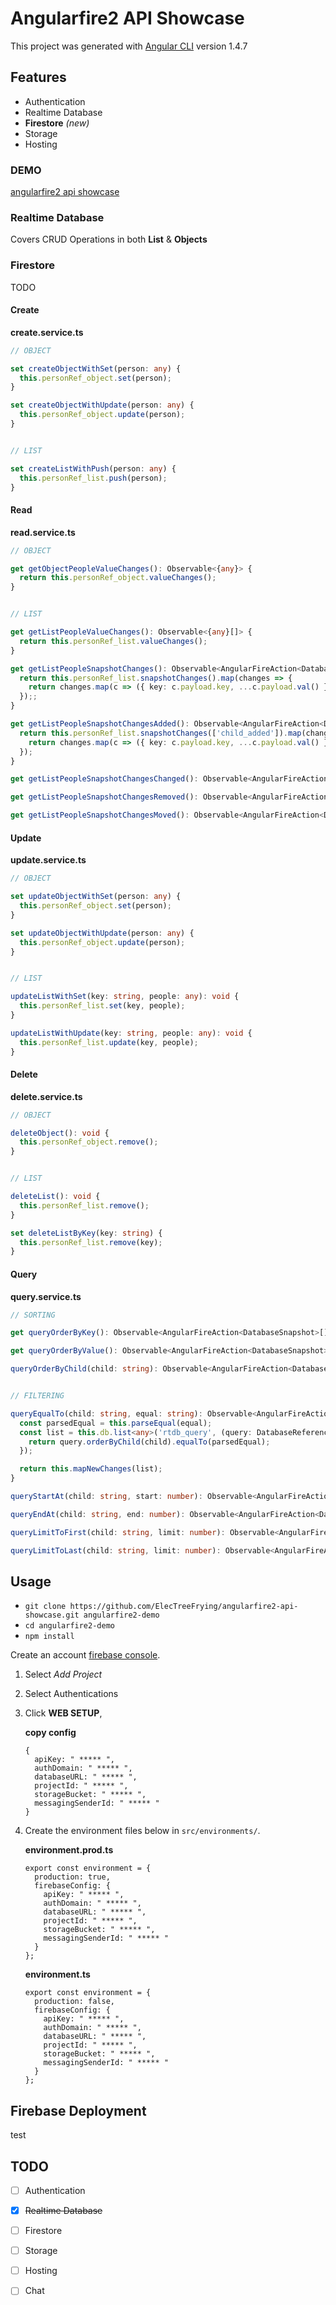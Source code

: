 # Angularfire2 API Showcase

This project was generated with [Angular CLI](https://github.com/angular/angular-cli) version 1.4.7

## Features

*   Authentication
*   Realtime Database
*   **Firestore** _(new)_
*   Storage
*   Hosting

### DEMO

[angularfire2 api showcase][1-link]

### Realtime Database

Covers CRUD Operations in both **List** & **Objects**

### Firestore

TODO

#### Create

**create.service.ts**

```ts
// OBJECT

set createObjectWithSet(person: any) {
  this.personRef_object.set(person);
}

set createObjectWithUpdate(person: any) {
  this.personRef_object.update(person);
}


// LIST

set createListWithPush(person: any) {
  this.personRef_list.push(person);
}
```


#### Read

**read.service.ts**

```ts
// OBJECT

get getObjectPeopleValueChanges(): Observable<{any}> {
  return this.personRef_object.valueChanges();
}


// LIST

get getListPeopleValueChanges(): Observable<{any}[]> {
  return this.personRef_list.valueChanges();
}

get getListPeopleSnapshotChanges(): Observable<AngularFireAction<DatabaseSnapshot>[]> {
  return this.personRef_list.snapshotChanges().map(changes => {
    return changes.map(c => ({ key: c.payload.key, ...c.payload.val() }));
  });;
}

get getListPeopleSnapshotChangesAdded(): Observable<AngularFireAction<DatabaseSnapshot>[]> {
  return this.personRef_list.snapshotChanges(['child_added']).map(changes => {
    return changes.map(c => ({ key: c.payload.key, ...c.payload.val() }));
  });
}

get getListPeopleSnapshotChangesChanged(): Observable<AngularFireAction<DatabaseSnapshot>[]> { ... }

get getListPeopleSnapshotChangesRemoved(): Observable<AngularFireAction<DatabaseSnapshot>[]> { ... }

get getListPeopleSnapshotChangesMoved(): Observable<AngularFireAction<DatabaseSnapshot>[]> { ... }

```

#### Update

**update.service.ts**

```ts
// OBJECT

set updateObjectWithSet(person: any) {
  this.personRef_object.set(person);
}

set updateObjectWithUpdate(person: any) {
  this.personRef_object.update(person);
}


// LIST

updateListWithSet(key: string, people: any): void {
  this.personRef_list.set(key, people);
}

updateListWithUpdate(key: string, people: any): void {
  this.personRef_list.update(key, people);
}
```

#### Delete

**delete.service.ts**

```ts
// OBJECT

deleteObject(): void {
  this.personRef_object.remove();
}


// LIST

deleteList(): void {
  this.personRef_list.remove();
}

set deleteListByKey(key: string) {
  this.personRef_list.remove(key);
}
```


#### Query

**query.service.ts**

```ts
// SORTING

get queryOrderByKey(): Observable<AngularFireAction<DatabaseSnapshot>[]> { ... }

get queryOrderByValue(): Observable<AngularFireAction<DatabaseSnapshot>[]> { ... }

queryOrderByChild(child: string): Observable<AngularFireAction<DatabaseSnapshot>[]> { ... }


// FILTERING

queryEqualTo(child: string, equal: string): Observable<AngularFireAction<DatabaseSnapshot>[]> {
  const parsedEqual = this.parseEqual(equal);
  const list = this.db.list<any>('rtdb_query', (query: DatabaseReference) => {
    return query.orderByChild(child).equalTo(parsedEqual);
  });

  return this.mapNewChanges(list);
}

queryStartAt(child: string, start: number): Observable<AngularFireAction<DatabaseSnapshot>[]> { ... }

queryEndAt(child: string, end: number): Observable<AngularFireAction<DatabaseSnapshot>[]> { ... }

queryLimitToFirst(child: string, limit: number): Observable<AngularFireAction<DatabaseSnapshot>[]> { ... }

queryLimitToLast(child: string, limit: number): Observable<AngularFireAction<DatabaseSnapshot>[]> { ... }
```


## Usage

*   `git clone https://github.com/ElecTreeFrying/angularfire2-api-showcase.git angularfire2-demo`
*   `cd angularfire2-demo`
*   `npm install`

Create an account [firebase console][2-link].

1.  Select _Add Project_
2.  Select Authentications
3.  Click **WEB SETUP**,

    **copy config**
    ```
    {
      apiKey: " ***** ",
      authDomain: " ***** ",
      databaseURL: " ***** ",
      projectId: " ***** ",
      storageBucket: " ***** ",
      messagingSenderId: " ***** "
    }
    ```
1.  Create the environment files below in `src/environments/`.

    **environment.prod.ts**

    ```
    export const environment = {
      production: true,
      firebaseConfig: {
        apiKey: " ***** ",
        authDomain: " ***** ",
        databaseURL: " ***** ",
        projectId: " ***** ",
        storageBucket: " ***** ",
        messagingSenderId: " ***** "
      }
    };

    ```

    **environment.ts**

    ```
    export const environment = {
      production: false,
      firebaseConfig: {
        apiKey: " ***** ",
        authDomain: " ***** ",
        databaseURL: " ***** ",
        projectId: " ***** ",
        storageBucket: " ***** ",
        messagingSenderId: " ***** "
      }
    };

    ```


## Firebase Deployment

test


## TODO

*   [ ] Authentication
*   [x] ~~Realtime Database~~
*   [ ] Firestore
*   [ ] Storage
*   [ ] Hosting
*   [ ] Chat



[1-link]: https://workshop-demo-65669.firebaseapp.com
[2-link]: https://console.firebase.google.com
